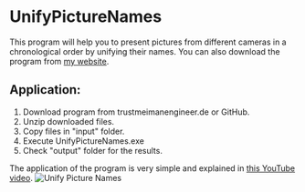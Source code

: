 # UnifyPictureNames
This program will help you to present pictures from different cameras in a chronological order by unifying their names.
You can also download the program from [my website](https://trustmeimanengineer.de/en/german-engineering-en/office-applications/unify-picture-names/).

## Application:
1. Download program from trustmeimanengineer.de or GitHub.
1. Unzip downloaded files.
1. Copy files in "input" folder.
1. Execute UnifyPictureNames.exe
1. Check "output" folder for the results.

The application of the program is very simple and explained in [this YouTube video](https://youtu.be/A-gYWGp0qLk).
![Unify Picture Names](https://trustmeimanengineer.de/wp-content/uploads/2018/05/UnifyPictureNames.png)
